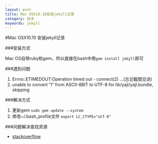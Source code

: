 ```yaml
---
layout: post
title: Mac OSX10.10安装jekyll记录
category: 技术
keywords: jekyll
---
```

#Mac OSX10.10 安装jekyll记录

###安装方式

Mac OS自带ruby和gem，所以直接在bash中用`gem install jekyll`即可

###遇到问题

1. Errno::ETIMEDOUT:Operation timed out - connect(2) ...(忘记截图见谅)
2. unable to convert "I" from ASCII-8BIT to UTF-8 for lib/yajl/yajl.bundle, skipping

###解决方式

1. 更新gem `sudo gem update --system`
2. 修改~/.bash_profile文件 `export LC_CTYPE="utf-8"`

###问题解决查找资源

* [stackoverflow](www.stackoverflow.com)

